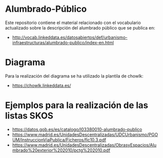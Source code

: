 # Alumbrado-Público

Este repositorio contiene el material relacionado con el vocabulario actualizado sobre la descripción del alumbrado público que se publica en:
- http://vocab.linkeddata.es/datosabiertos/def/urbanismo-infraestructuras/alumbrado-publico/index-en.html

# Diagrama
Para la realización del diagrama se ha utilizado la plantila de chowlk:  
- https://chowlk.linkeddata.es/

# Ejemplos para la realización de las listas SKOS

- https://datos.gob.es/es/catalogo/l03380010-alumbrado-publico
- https://www.madrid.es/UnidadesDescentralizadas/UDCUrbanismo/PGOUM/InstruccionViaPublica/Ficheros/fic10.3.pdf
- https://www.madrid.es/UnidadesDescentralizadas/ObrasyEspacios/Alumbrado%20exterior%202010/pctg%202010.pdf
